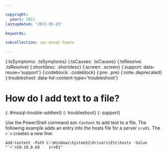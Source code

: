 ```yaml
---

copyright:
  years: 2021
lastupdated: "2021-05-25"

keywords:

subcollection: vpc-mssql-howto

---
```


{:tsSymptoms: .tsSymptoms}
{:tsCauses: .tsCauses}
{:tsResolve: .tsResolve}
{:shortdesc: .shortdesc}
{:screen: .screen}
{:support: data-reuse='support'}
{:codeblock: .codeblock}
{:pre: .pre}
{:note:.deprecated}
{:troubleshoot: data-hd-content-type='troubleshoot'}

# How do I add text to a file?
{: #mssql-trouble-addtext}
{: troubleshoot}
{: support}

Use the PowerShell command `Add-Content` to add text to a file. The following example adds an entry into the hosts file for a server `srv01`. The ```r`n``` creates a new line:

```
Add-Content -Path C:\Windows\System32\Drivers\Etc\hosts -Value "`r`n10.10.0.68    srv01"
```
